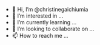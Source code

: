 - 👋 Hi, I’m @christinegaichiumia
- 👀 I’m interested in ...
- 🌱 I’m currently learning ...
- 💞️ I’m looking to collaborate on ...
- 📫 How to reach me ...

<!---
christinegaichiumia/christinegaichiumia is a ✨ special ✨ repository because its `README.md` (this file) appears on your GitHub profile.
You can click the Preview link to take a look at your changes.
--->
